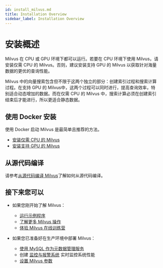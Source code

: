 ```yaml
---
id: install_milvus.md
title: Installation Overview
sidebar_label: Installation Overview
---
```

# 安装概述

Milvus 在 CPU 或 GPU 环境下都可以运行。若要在 CPU 环境下使用 Milvus，请安装仅需 CPU 的 Milvus。否则，建议安装支持 GPU 的 Milvus 以获取针对海量数据的更优的查询性能。

Milvus 中的向量搜索包含但不限于这两个独立的部分：创建索引过程和搜索计算过程。在支持 GPU 的 Milvus中，这两个过程可以同时进行，提高查询效率，特别适合动态增加的数据。而在仅需 CPU 的 Milvus 中，搜索计算必须在创建索引结束后才能进行，所以更适合静态数据。

## 使用 Docker 安装

使用 Docker 启动 Milvus 是最简单且推荐的方法。

- [安装仅需 CPU 的 Milvus](cpu_milvus_docker.md)
- [安装支持 GPU 的 Milvus](gpu_milvus_docker.md)

## 从源代码编译

请参考[从源代码编译 Milvus](https://github.com/milvus-io/milvus/blob/master/INSTALL.md)了解如何从源代码编译。

## 接下来您可以

- 如果您刚开始了解 Milvus：

  - [运行示例程序](../example_code.md)
  - [了解更多 Milvus 操作](../../milvus_operation.md)
  - [体验 Milvus 在线训练营](https://github.com/milvus-io/bootcamp)

- 如果您已准备好在生产环境中部署 Milvus：

  - [使用 MySQL 作为元数据管理服务](../../../reference/data_manage.md)
  - 创建 [监控与报警系统](../../monitor.md) 实时监控系统性能
  - [设置 Milvus 参数](../../../reference/milvus_config.md)
